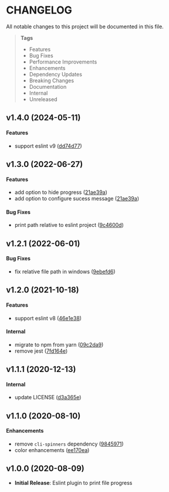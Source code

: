 # CHANGELOG

All notable changes to this project will be documented in this file.

> **Tags**
>
> - Features
> - Bug Fixes
> - Performance Improvements
> - Enhancements
> - Dependency Updates
> - Breaking Changes
> - Documentation
> - Internal
> - Unreleased

## v1.4.0 (2024-05-11)

#### Features

- support eslint v9 ([dd74d77](https://github.com/sibiraj-s/eslint-plugin-file-progress/commit/dd74d77))

## v1.3.0 (2022-06-27)

#### Features

- add option to hide progress ([21ae39a](https://github.com/sibiraj-s/eslint-plugin-file-progress/commit/21ae39a))
- add option to configure sucess message ([21ae39a](https://github.com/sibiraj-s/eslint-plugin-file-progress/commit/21ae39a))

#### Bug Fixes

- print path relative to eslint project ([9c4600d](https://github.com/sibiraj-s/eslint-plugin-file-progress/commit/9c4600d))

## v1.2.1 (2022-06-01)

#### Bug Fixes

- fix relative file path in windows ([9ebefd6](https://github.com/sibiraj-s/eslint-plugin-file-progress/commit/9ebefd6))

## v1.2.0 (2021-10-18)

#### Features

- support eslint v8 ([46e1e38](https://github.com/sibiraj-s/eslint-plugin-file-progress/commit/46e1e38))

#### Internal

- migrate to npm from yarn ([09c2da9](https://github.com/sibiraj-s/eslint-plugin-file-progress/commit/09c2da9))
- remove jest ([7fd164e](https://github.com/sibiraj-s/eslint-plugin-file-progress/commit/7fd164e))

## v1.1.1 (2020-12-13)

#### Internal

- update LICENSE ([d3a365e](https://github.com/sibiraj-s/eslint-plugin-file-progress/commit/d3a365e))

## v1.1.0 (2020-08-10)

#### Enhancements

- remove `cli-spinners` dependency ([9845971](https://github.com/sibiraj-s/eslint-plugin-file-progress/commit/9845971))
- color enhancements ([ee170ea](https://github.com/sibiraj-s/eslint-plugin-file-progress/commit/ee170ea))

## v1.0.0 (2020-08-09)

- **Initial Release**: Eslint plugin to print file progress
